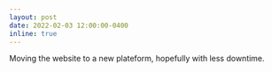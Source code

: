 ```yaml
---
layout: post
date: 2022-02-03 12:00:00-0400
inline: true
---
```


Moving the website to a new plateform, hopefully with less downtime.
